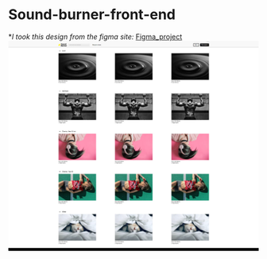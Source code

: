 # Sound-burner-front-end
**I took this design from the figma site:*
[Figma_project](https://www.figma.com/design/0xsb9E0UY0Xi37NZHGepPH/Free-Icon-Pack-1800%2B-icons-(Community)?m=auto&t=q8ImMDg2L5F9wj9C-1)
![Alt-текст](/img/Photo_md.jpg "Орк")